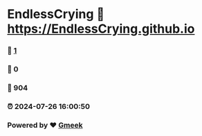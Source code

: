# EndlessCrying :link: https://EndlessCrying.github.io 
### :page_facing_up: [1](https://EndlessCrying.github.io/tag.html) 
### :speech_balloon: 0 
### :hibiscus: 904 
### :alarm_clock: 2024-07-26 16:00:50 
### Powered by :heart: [Gmeek](https://github.com/Meekdai/Gmeek)
